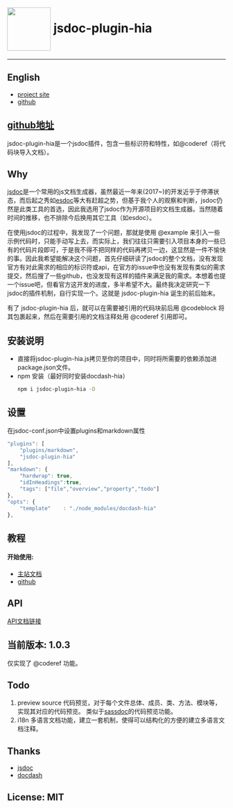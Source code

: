 <!--@label logo & title-->
# <img src="http://hia.g56.me/hia-utils/jsdoc-plugin-hia/logo.png" width=100 height=100 align=absmiddle> jsdoc-plugin-hia
---

<!--@todo 添加一些徽章-->

## English
- [project site](http://hia.g56.me/hia-utils/jsdoc-plugin-hia/)
- [github](https://github.com/mandolin/jsdoc-plugin-hia/)

## [github地址](https://github.com/mandolin/jsdoc-plugin-hia/)

<!--@label 简介-->
jsdoc-plugin-hia是一个jsdoc插件，包含一些标识符和特性，如@coderef（将代码块导入文档）。

<!--@label Why 开发此项目的缘由-->
## Why
[jsdoc](https://github.com/jsdoc3/jsdoc)是一个常用的js文档生成器，虽然最近一年来(2017~)的开发近乎于停滞状态，而后起之秀如[esdoc](https://github.com/esdoc/esdoc)等大有赶超之势，但基于我个人的观察和判断，jsdoc仍然是此类工具的首选，因此我选用了jsdoc作为开源项目的文档生成器。当然随着时间的推移，也不排除今后换用其它工具（如esdoc）。

在使用jsdoc的过程中，我发现了一个问题，那就是使用 @example 来引入一些示例代码时，只能手动写上去，而实际上，我们往往只需要引入项目本身的一些已有的代码片段即可，于是我不得不把同样的代码再拷贝一边，这显然是一件不愉快的事。因此我希望能解决这个问题，首先仔细研读了jsdoc的整个文档，没有发现官方有对此需求的相应的标识符或api，在官方的issue中也没有发现有类似的需求提交，然后搜了一些github，也没发现有这样的插件来满足我的需求。本想着也提一个issue吧，但看官方这开发的进度，多半希望不大。最终我决定研究一下jsdoc的插件机制，自行实现一个。这就是 jsdoc-plugin-hia 诞生的前后始末。

有了 jsdoc-plugin-hia 后，就可以在需要被引用的代码块前后用 @codeblock 将其包裹起来，然后在需要引用的文档注释处用 @coderef 引用即可。

<!--@label 安装说明-->
## 安装说明
<!--npm方式-->
- 直接将jsdoc-plugin-hia.js拷贝至你的项目中，同时将所需要的依赖添加进package.json文件。
- npm 安装（最好同时安装docdash-hia）
    ```bash
    npm i jsdoc-plugin-hia -D
    ```

<!--@label 设置相关-->
## 设置
在jsdoc-conf.json中设置plugins和markdown属性
```js
"plugins": [
    "plugins/markdown",
    "jsdoc-plugin-hia"
],
"markdown": {
    "hardwrap": true,
    "idInHeadings":true,
    "tags": ["file","overview","property","todo"]
},
"opts": {
    "template"    : "./node_modules/docdash-hia"
},
```
<!--（分别对应 github&项目文档）-->
## 教程
#### 开始使用:
- [主站文档](http://hia.g56.me/hia-utils/jsdoc-plugin-hia/zh-cn/doc/)
- [github](https://github.com/mandolin/jsdoc-plugin-hia/tree/master/zh-cn/doc)

<!--@label API文档链接-->
## API
[API文档链接](http://hia.g56.me/hia-utils/jsdoc-plugin-hia/api/)

<!--@label 最新版说明-->
## 当前版本: 1.0.3
仅实现了 @coderef 功能。

<!--@label 后期考虑实现的特性-->
## Todo
1. preview source 代码预览，对于每个文件总体、成员、类、方法、模块等，实现其对应的代码预览。
类似于[sassdoc](https://github.com/SassDoc/sassdoc)的代码预览功能。
2. i18n 多语言文档功能，建立一套机制，使得可以结构化的方便的建立多语言文档注释。

<!--@label Thanks-->
## Thanks
- [jsdoc](https://github.com/jsdoc3/jsdoc)
- [docdash](https://github.com/clenemt/docdash)

<!--@label License-->
## License: MIT
<!-- md LICENSE -->